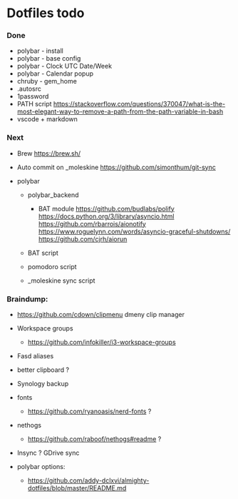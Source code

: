 # Dotfiles todo

### Done
+ polybar - install
+ polybar - base config
+ polybar - Clock UTC Date/Week
+ polybar - Calendar popup
+ chruby - gem_home
+ .autosrc
+ 1password
+ PATH script  https://stackoverflow.com/questions/370047/what-is-the-most-elegant-way-to-remove-a-path-from-the-path-variable-in-bash
+ vscode + markdown

### Next
- Brew
  https://brew.sh/

- Auto commit on _moleskine
  https://github.com/simonthum/git-sync
  
- polybar
  - polybar_backend
    - BAT module
    https://github.com/budlabs/polify
    https://docs.python.org/3/library/asyncio.html
    https://github.com/rbarrois/aionotify
    https://www.roguelynn.com/words/asyncio-graceful-shutdowns/
    https://github.com/cjrh/aiorun
    
  - BAT script
  - pomodoro script
  - _moleskine sync script

### Braindump:
- https://github.com/cdown/clipmenu dmeny clip manager
- Workspace groups
  - https://github.com/infokiller/i3-workspace-groups
- Fasd aliases
- better clipboard ?
- Synology backup
- fonts
  - https://github.com/ryanoasis/nerd-fonts  ?
- nethogs
  - https://github.com/raboof/nethogs#readme ?
- Insync ? GDrive sync

- polybar options:
  - https://github.com/addy-dclxvi/almighty-dotfiles/blob/master/README.md
